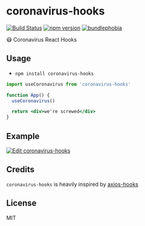 # coronavirus-hooks

[![Build Status](https://travis-ci.org/simoneb/coronavirus-hooks.svg?branch=master)](https://travis-ci.org/simoneb/coronavirus-hooks)
[![npm version](https://badge.fury.io/js/coronavirus-hooks.svg)](https://badge.fury.io/js/coronavirus-hooks)
[![bundlephobia](https://badgen.net/bundlephobia/minzip/coronavirus-hooks)](https://bundlephobia.com/result?p=coronavirus-hooks)

😷 Coronavirus React Hooks

## Usage

- `npm install coronavirus-hooks`

```jsx
import useCoronavirus from 'coronavirus-hooks'

function App() {
  useCoronavirus()

  return <div>we're screwed</div>
}
```

## Example

[![Edit coronavirus-hooks](https://codesandbox.io/static/img/play-codesandbox.svg)](https://codesandbox.io/s/github/simoneb/coronavirus-hooks-example/tree/master/?fontsize=14&hidenavigation=1&theme=dark)

## Credits

`coronavirus-hooks` is heavily inspired by [axios-hooks](https://github.com/simoneb/axios-hooks)

## License

MIT
